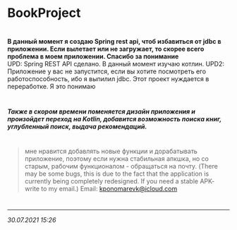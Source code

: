 # BookProject
#
**В данный момент я создаю Spring rest api, чтоб избавиться от jdbc в приложении.
Если вылетает или не загружает, то скорее всего проблема в моем приложении. 
Спасибо за понимание<br />**
UPD: Spring REST API сделано. В данный момент изучаю котлин. 
UPD2: Приложение у вас не запустится, если вы хотите посмотреть его работоспособность, ибо я выпилил jdbc.
Этот проект нуждается в переработке. Я это понимаю
#
_**Также в скором времени поменяется дизайн приложения и произойдет переход на Kotlin, добавится возможность поиска книг, углубленный поиск, выдача рекомендаций.**_
#
>мне нравится добавлять новые функции и дорабатывать приложение, поэтому
если нужна стабильная апкшка, но со старым, рабочим функционалом - обращаться на почту.
(There may be some bugs, this is due to the fact that the application is currently being completely redesigned. If you need a stable APK- write to my email.)
Email: kponomarevk@icloud.com
#
____
_30.07.2021 15:26_
